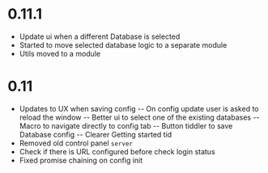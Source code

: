 # 0.11.1
- Update ui when a different Database is selected
- Started to move selected database logic to a separate module
- Utils moved to a module
# 0.11
- Updates to UX when saving config
-- On config update user is asked to reload the window
-- Better ui to select one of the existing databases
-- Macro to navigate directly to config tab
-- Button tiddler to save Database config
-- Clearer Getting started tid
- Removed old control panel `server`
- Check if there is URL configured before check login status
- Fixed promise chaining on config init